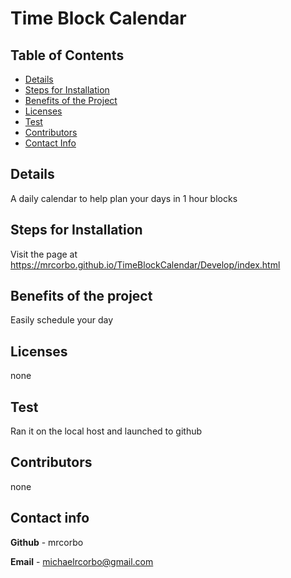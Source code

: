 # Time Block Calendar
## Table of Contents
- [Details](#details)
- [Steps for Installation](#steps-for-installation)
- [Benefits of the Project](#benefits-of-the-project)
- [Licenses](#licenses)
- [Test](#test)
- [Contributors](#contributors)
- [Contact Info](#contact-info)

## Details
A daily calendar to help plan your days in 1 hour blocks
## Steps for Installation
Visit the page at https://mrcorbo.github.io/TimeBlockCalendar/Develop/index.html
## Benefits of the project
Easily schedule your day
## Licenses
none
## Test
Ran it on the local host and launched to github
## Contributors
none
## Contact info
**Github** - mrcorbo

**Email** - michaelrcorbo@gmail.com
